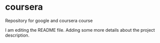 # coursera
Repository for google and coursera course


I am editing the README file. Adding some more details about the project description.
